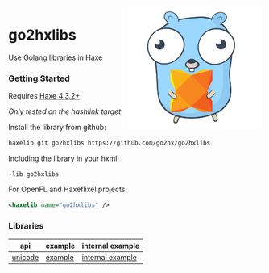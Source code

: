 <img src="logo.svg" width="270" align="right"/>

go2hxlibs
===============

Use Golang libraries in Haxe

### Getting Started
Requires [Haxe 4.3.2+](https://build.haxe.org/builds/haxe/)

*Only tested on the hashlink target*

Install the library from github:
```sh
haxelib git go2hxlibs https://github.com/go2hx/go2hxlibs
```

Including the library in your hxml:
```hxml
-lib go2hxlibs
```

For OpenFL and Haxeflixel projects:
```xml
<haxelib name="go2hxlibs" />
```


### Libraries

| api | example | internal example |
| - | - | - |
| [unicode](https://go2hx.github.io/stdgo/unicode/utf8/) | [example](https://github.com/go2hx/go2hxlibs/blob/master/examples/unicode/Unicode.hx) | [internal example](https://github.com/go2hx/go2hxlibs/blob/master/examples/unicode/internal/_internal/github_com/go2hx/libraries/examples/unicode/internal/Internal.hx)